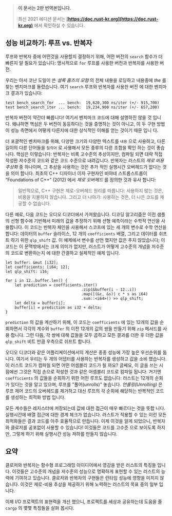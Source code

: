> **이 문서는 2판 번역본입니다.**
>
> 최신 2021 에디션 문서는 **[https://doc.rust-kr.org](https://doc.rust-kr.org)** 에서 확인하실 수 있습니다.

## 성능 비교하기: 루프 vs. 반복자

루프와 반복자 중에 어떤것을 사용할지 결정하기 위해, 어떤 버전의 `search` 함수가
더 빠른지 알 필요가 있습니다: 명시적으로 `for` 루프를 사용한 버전과 반복자를
사용한 버전.

우리는 아서 코난 도일이 쓴 *셜록 홈즈의 모험* 의 전체 내용을 로딩하고 내용중에
*the* 를 찾는 벤치마크를 돌렸습니다. 여기 `search` 루프와 반복자를 사용한 버전
에 대한 벤치마크 결과가 있습니다:

```text
test bench_search_for  ... bench:  19,620,300 ns/iter (+/- 915,700)
test bench_search_iter ... bench:  19,234,900 ns/iter (+/- 657,200)
```

반복자 버전이 약간더 빠릅니다! 여기서 벤치마크 코드에 대해 설명하진 않을 것 입니
다. 왜냐하면 핵심은 두 버전이 동등하다는 것을 증명하는 것이 아니고, 이 두 구현
방법이 성능 측면에서 어떻게 다른지에 대한 상식적인 이해를 얻는 것이기 때문 입니
다.

더 포괄적인 벤치마크를 위해, 다양한 크기의 다양한 텍스트를 `내용` 으로 사용하고,
다른 길이의 다른 단어들을 `질의어` 로 사용해서 모든 종류의 다른 조합을 확인
하는 것이 좋습니다. 핵심은 이렇습니다: 반복자는 비록 고수준의 추상이지만,
컴파일 되면 대략 직접 작성한 저수준의 코드와 같은 코드 수준으로 내려갑니다.
반복자는 러스트의 *제로 비용 추상화* 중 하나이며, 그 추상을 사용하는 것은 추가
적인 실행시간 오버헤드가 없다는 것을 의미 합니다. 최초의 C++ 디자이너 이자
구현자인 비야네 스트롭스트룹이 “Foundations of C++” (2012) 에서 *제로 오버헤드*
를 정의한 것과 유사 합니다:

> 일반적으로, C++ 구현은 제로-오버헤드 원리를 따릅니다: 사용하지 않는 것은,
> 비용을 지불하지 않습니다. 그리고 더 나아가: 사용하는 것은, 더 나은 코드를
> 제공할 수 없습니다.

다른 예로, 다음 코드는 오디오 디코더에서 가져왔습니다. 디코딩 알고리즘은
이전 샘플의 선형 함수에 기반해서 미래의 값을 추정하기 위해 선형 예측이라는
수학적 연산을 사용합니다. 이 코드는 반복자 체인을 사용해서 스코프에 있는
세 개의 변수로 수학 연산을 합니다: 데이터의 `buffer` 슬라이스, 12 개의
`coefficients` 배열, 그리고 데이터를 쉬프트 하기 위한 `qlp_shift` 값.
이 예제에서 변수를 선언 했지만 값은 주지 않았습니다; 이 코드는 이 문맥밖에서는
크게 의미가 없지만, 러스트가 어떻게 고수준의 개념을 저수준의 코드로 변환하는지
에 대한 간결하고 실제적인 예제 입니다.

```rust,ignore
let buffer: &mut [i32];
let coefficients: [i64; 12];
let qlp_shift: i16;

for i in 12..buffer.len() {
    let prediction = coefficients.iter()
                                 .zip(&buffer[i - 12..i])
                                 .map(|(&c, &s)| c * s as i64)
                                 .sum::<i64>() >> qlp_shift;
    let delta = buffer[i];
    buffer[i] = prediction as i32 + delta;
}
```

`prediction` 의 값을 계산하기 위해, 이 코드는 `coefficients` 에 있는 12개의
값을 순회하면서 각각의 계수와 `buffer` 의 이전 12개의 값의 쌍을 만들기 위해
`zip` 메서드를 사용 합니다. 그런 다음, 각 쌍에 대해 값들을 모두 곱하고 모든
결과를 더한 후 더한 값을 `qlp_shift` 비트 만큼 우측으로 쉬프트 합니다.

오디오 디코더와 같은 어플리케이션에서의 계산은 종종 성능에 가장 높은 우선순위를
둡니다. 여기서 우리는 두 개의 어댑터를 사용하는 반복자를 생성하고 값을 소비
했습니다. 이 러스트 코드가 컴파일 되면 어떤 어셈블리 코드가 될 까요?
글쎄요, 이 글을 쓰는 시점에선 그것은 직접 손으로 작성한 것과 같은 어셈블리
코드로 컴파일 됩니다. 거기엔 `coefficients` 의 값들을 순회하기 위한 어떤 루프도
없습니다: 러스트는 12개의 순회가 있다는 것을 알고 있으며, 루프를 "풀어(unrolls)"
놓습니다. *언롤링(Unrolling)* 은 루프 제어 코드의 오버헤드를 제거하고 대신
루프의 각 순회에 해당하는 반복적인 코드를 생성하는 최적화 방법 입니다.

모든 계수들은 레지스터에 저장되는데 값에 대한 접근이 매우 빠르다는 것을 뜻합
니다. 실행시간에 배열 접근에 대한 경계 체크가 없습니다. 러스트가 적용할 수 있는
이런 모든 최적화들은 결과 코드를 아주 효율적으로 만듭니다. 이제 이것을 알게
되었으니, 반복자와 클로저를 공포없이 사용할 수 있습니다! 이것들은 코드를 고수준
으로 보이도록 하지만, 그렇게 하기 위해 실행시간 성능 저하를 만들지 않습니다.

## 요약

클로저와 반복자는 함수형 프로그래밍 아이디어에서 영감을 받은 러스트의 특징들
입니다. 이것들은 고수준의 개념을 저수준의 성능으로 명확하게 표현할 수 있는
러스트의 능력에 기여하고 있습니다. 클로저와 반복자의 구현들은 런타임 성능에
영향을 미치지 않습니다. 이것은 제로-비용 추상을 제공하기 위해 노력하는 러스트의
목표 중의 일부 입니다.

이제 I/O 프로젝트의 표현력을 개선 했으니, 프로젝트를 세상과 공유하는데 도움을
줄 `cargo` 의 몇몇 특징들을 살펴 봅시다.
